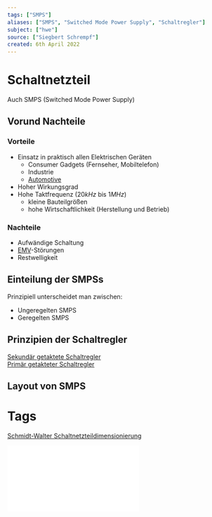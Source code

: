 ```yaml
---
tags: ["SMPS"]
aliases: ["SMPS", "Switched Mode Power Supply", "Schaltregler"]
subject: ["hwe"]
source: ["Siegbert Schrempf"]
created: 6th April 2022
---
```


# Schaltnetzteil

Auch SMPS (Switched Mode Power Supply)

## Vorund Nachteile

### Vorteile

- Einsatz in praktisch allen Elektrischen Geräten
	- Consumer Gadgets (Fernseher, Mobiltelefon)
	- Industrie
	- [Automotive](https://en.wikipedia.org/wiki/Automotive_industry)
- Hoher Wirkungsgrad
- Hohe Taktfrequenz ($20kHz$ bis $1MHz$)
	- kleine Bauteilgrößen
	- hohe Wirtschaftlichkeit (Herstellung und Betrieb)
 

### Nachteile

- Aufwändige Schaltung
- [EMV](../Elektromagnetische%20Verträglichkeit.md)-Störungen
- Restwelligkeit

## Einteilung der SMPSs

Prinzipiell unterscheidet man zwischen:
- Ungeregelten SMPS
- Geregelten SMPS

## Prinzipien der Schaltregler

[Sekundär getaktete Schaltregler](Sekundär%20getaktete%20Schaltregler.md)  
[Primär getakteter Schaltregler](Primär%20getakteter%20Schaltregler.md)

## Layout von SMPS

# Tags

[Schmidt-Walter Schaltnetzteildimensionierung](http://schmidt-walter-schaltnetzteile.de/smps/smps.html)

![SMPS_intro](../assets/pdf/SMPS_intro.pdf)
